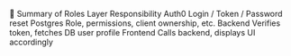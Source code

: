 🔐 Summary of Roles
Layer	Responsibility
Auth0	Login / Token / Password reset
Postgres	Role, permissions, client ownership, etc.
Backend	Verifies token, fetches DB user profile
Frontend	Calls backend, displays UI accordingly


